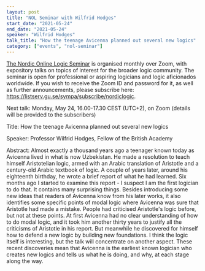 ```yaml
---
layout: post
title: "NOL Seminar with Wilfrid Hodges"
start_date: "2021-05-24"
end_date: "2021-05-24"
speaker: "Wilfrid Hodges"
talk_title: "How the teenage Avicenna planned out several new logics"
category: ["events", "nol-seminar"]
---
```

[The Nordic Online Logic Seminar](/the-nol-seminar.html)
is organised monthly over Zoom, with expository talks on topics of interest for
the broader logic community. The seminar is open for professional or aspiring
logicians and logic aficionados worldwide. If you wish to receive the Zoom ID
and password for it, as well as further announcements, please subscribe here:
<https://listserv.gu.se/sympa/subscribe/nordiclogic>.

Next talk: Monday, May 24, 16.00-17.30 CEST (UTC+2), on Zoom (details will be
provided to the subscribers)

Title: How the teenage Avicenna planned out several new logics

Speaker: Professor Wilfrid Hodges, Fellow of the British Academy

Abstract: Almost exactly a thousand years ago a teenager known today as Avicenna
lived in what is now Uzbekistan. He made a resolution to teach himself
Aristotelian logic, armed with an Arabic translation of Aristotle and a
century-old Arabic textbook of logic. A couple of years later, around his
eighteenth birthday, he wrote a brief report of what he had learned. Six months
ago I started to examine this report - I suspect I am the first logician to do
that. It contains many surprising things. Besides introducing some new ideas
that readers of Avicenna know from his later works, it also identifies some
specific points of modal logic where Avicenna was sure that Aristotle had made a
mistake. People had criticised Aristotle's logic before, but not at these
points. At first Avicenna had no clear understanding of how to do modal logic,
and it took him another thirty years to justify all the criticisms of Aristotle
in his report. But meanwhile he discovered for himself how to defend a new logic
by building new foundations. I think the logic itself is interesting, but the
talk will concentrate on another aspect. These recent discoveries mean that
Avicenna is the earliest known logician who creates new logics and tells us what
he is doing, and why, at each stage along the way.
